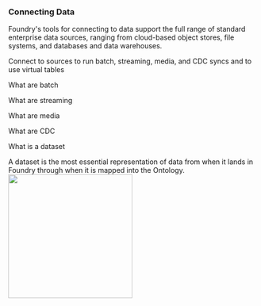 ###                                                           Connecting Data
Foundry's tools for connecting to data support the full range of standard enterprise data sources, ranging from cloud-based object stores, file systems, and databases and data warehouses.

Connect to sources to run batch, streaming, media, and CDC syncs and to use virtual tables

What are batch

What are streaming

What are media

What are CDC

What is a dataset

A dataset is the most essential representation of data from when it lands in Foundry through when it is mapped into the Ontology. 
<img src="https://github.com/user-attachments/assets/92023662-4e9e-4d14-a721-311d76d049c4" width="250"/>

